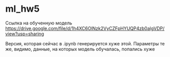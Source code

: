 # ml_hw5
Ссылка на обученную модель
https://drive.google.com/file/d/1h4XC6OlNzk2VyCZFpHYUQP4zb0algVDP/view?usp=sharing

Версия, которая сейчас в .ipynb генерируется хуже этой. Параметры те же, видимо, данные, на которых модель обучалась, попались хуже
